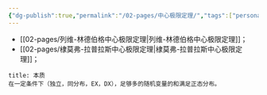 ```yaml
---
{"dg-publish":true,"permalink":"/02-pages/中心极限定理/","tags":["personal/blog","概率论"]}
---
```


- [[02-pages/列维-林德伯格中心极限定理\|列维-林德伯格中心极限定理]]；
- [[02-pages/棣莫弗-拉普拉斯中心极限定理\|棣莫弗-拉普拉斯中心极限定理]]；

```ad-note
title: 本质
在一定条件下（独立，同分布，EX，DX），足够多的随机变量的和满足正态分布。
```
